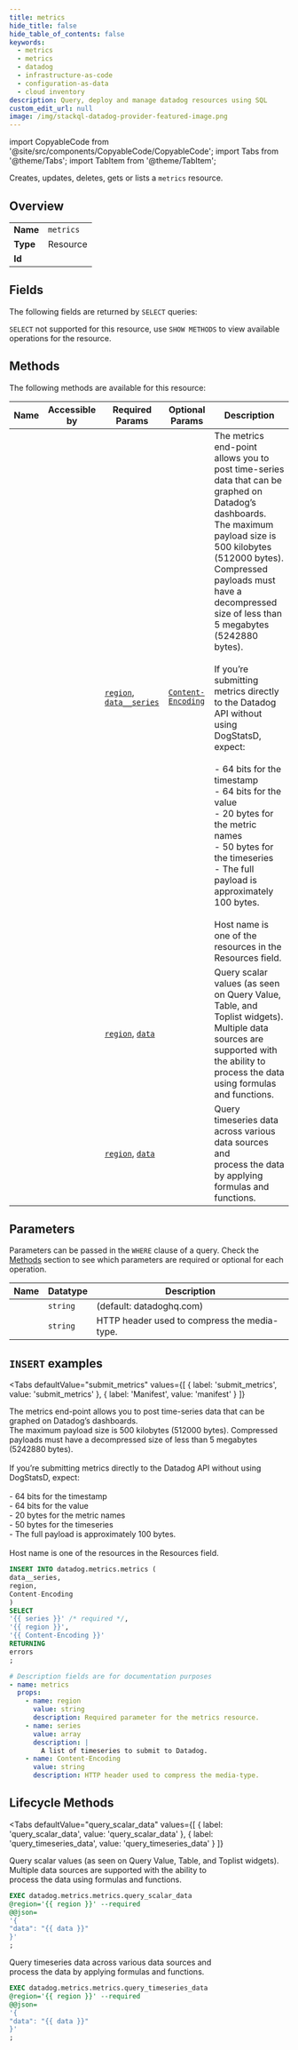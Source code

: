 ```yaml
--- 
title: metrics
hide_title: false
hide_table_of_contents: false
keywords:
  - metrics
  - metrics
  - datadog
  - infrastructure-as-code
  - configuration-as-data
  - cloud inventory
description: Query, deploy and manage datadog resources using SQL
custom_edit_url: null
image: /img/stackql-datadog-provider-featured-image.png
---
```


import CopyableCode from '@site/src/components/CopyableCode/CopyableCode';
import Tabs from '@theme/Tabs';
import TabItem from '@theme/TabItem';

Creates, updates, deletes, gets or lists a <code>metrics</code> resource.

## Overview
<table><tbody>
<tr><td><b>Name</b></td><td><code>metrics</code></td></tr>
<tr><td><b>Type</b></td><td>Resource</td></tr>
<tr><td><b>Id</b></td><td><CopyableCode code="datadog.metrics.metrics" /></td></tr>
</tbody></table>

## Fields

The following fields are returned by `SELECT` queries:

`SELECT` not supported for this resource, use `SHOW METHODS` to view available operations for the resource.


## Methods

The following methods are available for this resource:

<table>
<thead>
    <tr>
    <th>Name</th>
    <th>Accessible by</th>
    <th>Required Params</th>
    <th>Optional Params</th>
    <th>Description</th>
    </tr>
</thead>
<tbody>
<tr>
    <td><a href="#submit_metrics"><CopyableCode code="submit_metrics" /></a></td>
    <td><CopyableCode code="insert" /></td>
    <td><a href="#parameter-region"><code>region</code></a>, <a href="#parameter-data__series"><code>data__series</code></a></td>
    <td><a href="#parameter-Content-Encoding"><code>Content-Encoding</code></a></td>
    <td>The metrics end-point allows you to post time-series data that can be graphed on Datadog’s dashboards.<br />The maximum payload size is 500 kilobytes (512000 bytes). Compressed payloads must have a decompressed size of less than 5 megabytes (5242880 bytes).<br /><br />If you’re submitting metrics directly to the Datadog API without using DogStatsD, expect:<br /><br />- 64 bits for the timestamp<br />- 64 bits for the value<br />- 20 bytes for the metric names<br />- 50 bytes for the timeseries<br />- The full payload is approximately 100 bytes.<br /><br />Host name is one of the resources in the Resources field.</td>
</tr>
<tr>
    <td><a href="#query_scalar_data"><CopyableCode code="query_scalar_data" /></a></td>
    <td><CopyableCode code="exec" /></td>
    <td><a href="#parameter-region"><code>region</code></a>, <a href="#parameter-data"><code>data</code></a></td>
    <td></td>
    <td>Query scalar values (as seen on Query Value, Table, and Toplist widgets).<br />Multiple data sources are supported with the ability to<br />process the data using formulas and functions.</td>
</tr>
<tr>
    <td><a href="#query_timeseries_data"><CopyableCode code="query_timeseries_data" /></a></td>
    <td><CopyableCode code="exec" /></td>
    <td><a href="#parameter-region"><code>region</code></a>, <a href="#parameter-data"><code>data</code></a></td>
    <td></td>
    <td>Query timeseries data across various data sources and<br />process the data by applying formulas and functions.</td>
</tr>
</tbody>
</table>

## Parameters

Parameters can be passed in the `WHERE` clause of a query. Check the [Methods](#methods) section to see which parameters are required or optional for each operation.

<table>
<thead>
    <tr>
    <th>Name</th>
    <th>Datatype</th>
    <th>Description</th>
    </tr>
</thead>
<tbody>
<tr id="parameter-region">
    <td><CopyableCode code="region" /></td>
    <td><code>string</code></td>
    <td>(default: datadoghq.com)</td>
</tr>
<tr id="parameter-Content-Encoding">
    <td><CopyableCode code="Content-Encoding" /></td>
    <td><code>string</code></td>
    <td>HTTP header used to compress the media-type.</td>
</tr>
</tbody>
</table>

## `INSERT` examples

<Tabs
    defaultValue="submit_metrics"
    values={[
        { label: 'submit_metrics', value: 'submit_metrics' },
        { label: 'Manifest', value: 'manifest' }
    ]}
>
<TabItem value="submit_metrics">

The metrics end-point allows you to post time-series data that can be graphed on Datadog’s dashboards.<br />The maximum payload size is 500 kilobytes (512000 bytes). Compressed payloads must have a decompressed size of less than 5 megabytes (5242880 bytes).<br /><br />If you’re submitting metrics directly to the Datadog API without using DogStatsD, expect:<br /><br />- 64 bits for the timestamp<br />- 64 bits for the value<br />- 20 bytes for the metric names<br />- 50 bytes for the timeseries<br />- The full payload is approximately 100 bytes.<br /><br />Host name is one of the resources in the Resources field.

```sql
INSERT INTO datadog.metrics.metrics (
data__series,
region,
Content-Encoding
)
SELECT 
'{{ series }}' /* required */,
'{{ region }}',
'{{ Content-Encoding }}'
RETURNING
errors
;
```
</TabItem>
<TabItem value="manifest">

```yaml
# Description fields are for documentation purposes
- name: metrics
  props:
    - name: region
      value: string
      description: Required parameter for the metrics resource.
    - name: series
      value: array
      description: |
        A list of timeseries to submit to Datadog.
    - name: Content-Encoding
      value: string
      description: HTTP header used to compress the media-type.
```
</TabItem>
</Tabs>


## Lifecycle Methods

<Tabs
    defaultValue="query_scalar_data"
    values={[
        { label: 'query_scalar_data', value: 'query_scalar_data' },
        { label: 'query_timeseries_data', value: 'query_timeseries_data' }
    ]}
>
<TabItem value="query_scalar_data">

Query scalar values (as seen on Query Value, Table, and Toplist widgets).<br />Multiple data sources are supported with the ability to<br />process the data using formulas and functions.

```sql
EXEC datadog.metrics.metrics.query_scalar_data 
@region='{{ region }}' --required 
@@json=
'{
"data": "{{ data }}"
}'
;
```
</TabItem>
<TabItem value="query_timeseries_data">

Query timeseries data across various data sources and<br />process the data by applying formulas and functions.

```sql
EXEC datadog.metrics.metrics.query_timeseries_data 
@region='{{ region }}' --required 
@@json=
'{
"data": "{{ data }}"
}'
;
```
</TabItem>
</Tabs>
